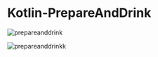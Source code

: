 # Kotlin-PrepareAndDrink


![prepareanddrink](https://user-images.githubusercontent.com/88456285/204865580-48332d0f-2eed-4d55-b406-165234f8f54b.jpg)


![prepareanddrinkk](https://user-images.githubusercontent.com/88456285/204865729-fd2aeb49-691e-4200-8183-c02c8c30ea93.jpg)
